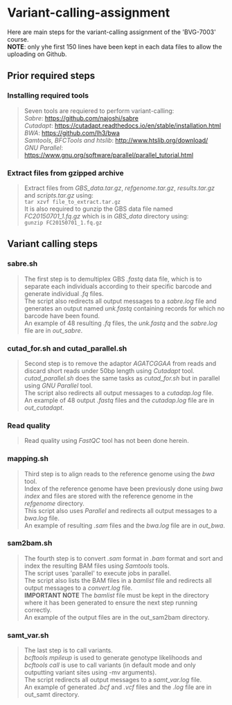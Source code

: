 # **Variant-calling-assignment**
Here are main steps for the variant-calling assignment of the 'BVG-7003' course.  
**NOTE**: only yhe first 150 lines have been kept in each data files to allow the uploading on Github.  
## Prior required steps
### Installing required tools  
> Seven tools are requiered to perform variant-calling:  
> *Sabre*: https://github.com/najoshi/sabre  
> *Cutadapt*: https://cutadapt.readthedocs.io/en/stable/installation.html  
> *BWA*: https://github.com/lh3/bwa  
> *Samtools, BFCTools and htslib*: http://www.htslib.org/download/  
>  *GNU Parallel*: https://www.gnu.org/software/parallel/parallel_tutorial.html  

### Extract files from gzipped archive  
> Extract files from *GBS_data.tar.gz*, *refgenome.tar.gz*, *results.tar.gz* and *scripts.tar.gz* using:  
> `tar xzvf file_to_extract.tar.gz`   
> It is also required to gunzip the GBS data file named *FC20150701_1.fq.gz* which is in *GBS_data* directory using:  
> `gunzip FC20150701_1.fq.gz`  

## Variant calling steps  
### sabre.sh  
> The first step is to demultiplex GBS *.fastq* data file, which is to separate each individuals according to their specific barcode and generate individual *.fq* files.  
> The script also redirects all output messages to a *sabre.log* file and generates an output named *unk.fastq* containing records for which no barcode have been found.  
> An example of 48 resulting *.fq* files, the *unk.fastq* and the *sabre.log* file are in *out_sabre*.  

### cutad_for.sh and cutad_parallel.sh  
> Second step is to remove the adaptor *AGATCGGAA* from reads and discard short reads under 50bp length using *Cutadapt* tool. 
> *cutad_parallel.sh* does the same tasks as *cutad_for.sh* but in parallel using *GNU Parallel* tool.   
> The script also redirects all output messages to a *cutadap.log* file.  
> An example of 48 output *.fastq* files and the *cutadap.log* file are in *out_cutadapt*.  

### Read quality
> Read quality  using *FastQC* tool has not been done herein.

### mapping.sh  
> Third step is to align reads to the reference genome using the *bwa* tool.  
> Index of the reference genome have been previously done using *bwa index* and files are stored with the reference genome in the *refgenome* directory.  
> This script also uses *Parallel* and redirects all output messages to a *bwa.log* file.  
> An example of resulting *.sam* files and the *bwa.log* file are in *out_bwa*.  

### sam2bam.sh  
> The fourth step is to convert *.sam* format in *.bam* format and sort and index the resulting BAM files using *Samtools* tools.  
> The script uses 'parallel' to execute jobs in parallel.   
> The script also lists the BAM files in a *bamlist* file and redirects all output messages to a *convert.log* file.  
> **IMPORTANT NOTE** The *bamlist* file must be kept in the directory where it has been generated to ensure the next step running correctly.  
> An example of the output files are in the out_sam2bam directory.  

### samt_var.sh  
> The last step is to call variants.  
> *bcftools mpileup* is used to generate genotype likelihoods and *bcftools call* is use to call variants (in default mode and only outputting variant sites using -mv arguments).  
> The script redirects all output messages to a *samt_var.log* file.   
> An example of generated *.bcf* and *.vcf* files and the *.log* file are in out_samt directory.  


